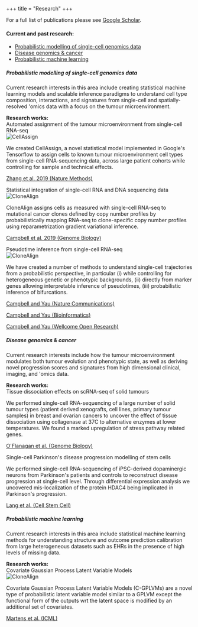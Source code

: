 +++
title = "Research"
+++

For a full list of publications please see [Google Scholar](https://scholar.google.co.uk/citations?user=C-M77l8AAAAJ&hl=en). 


<div class="container-fluid mt-2 pb-0 card card-body border-dark">
    <h4>Current and past research:</h4>
    <p>
    <ul class="nav flex-column">
    <li class="nav-item">
        <a class="nav-link" href="#sc">Probabilistic modelling of single-cell genomics data</a>
    </li>
    <li class="nav-item">
        <a class="nav-link" href="#disease">Disease genomics & cancer</a>
    </li>
    <li class="nav-item">
        <a class="nav-link" href="#ml">Probabilistic machine learning</a>
    </li>
    </ul>
    </p>
</div>


<div class="container-fluid mt-4 pb-0" id="sc">
    <h5>Probabilistic modelling of single-cell genomics data</h5>
    <p>Current research interests in this area include creating statistical machine learning models and scalable inference paradigms to understand cell type composition, interactions, and signatures from single-cell and spatially-resolved 'omics data with a focus on the tumour microenvironment.</p>
    <strong>Research works:</strong>
    <div class="card mb-1">
        <div class="card-header">Automated assignment of the tumour microenvironment from single-cell RNA-seq</div>
        <div class="card-body">
            <div class="row">
                <div class="col-md-5 col-sm-12">
                    <img src="/img/research/cellassign.gif" class="img-fluid" alt="CellAssign">
                </div>
                <div class="col-md-7 col-sm-12">
                    <p>We created CellAssign, a novel statistical model implemented in Google's Tensorflow to assign cells to known tumour microenvironment cell types from single-cell RNA-sequencing data, across large patient cohorts while controlling for sample and technical effects.</p>
                    <p><a href="https://www.nature.com/articles/s41592-019-0529-1" class="btn btn-outline-secondary" style="white-space: normal">Zhang et al. 2019 (Nature Methods)</a></p>
                </div>
            </div>
        </div>
    </div>
    <div class="card mb-1">
        <div class="card-header">Statistical integration of single-cell RNA and DNA sequencing data</div>
        <div class="card-body">
            <div class="row">
                    <div class="col-md-3 col-sm-12">
                        <img src="/img/research/clonealign.png" class="img-fluid" alt="CloneAlign">
                    </div>
                    <div class="col-md-9 col-sm-12">
                        <p>CloneAlign assigns cells as measured with single-cell RNA-seq to mutational cancer clones defined by copy number profiles by probabilistically mapping RNA-seq to clone-specific copy number profiles using reparametrization gradient variational inference.</p>
                        <p><a href="https://www.nature.com/articles/s41592-019-0529-1" class="btn btn-outline-secondary"  style="white-space: normal">Campbell et al. 2019 (Genome Biology)</a></p>
                    </div>
                </div>
        </div>
    </div>
    <div class="card mb-1">
        <div class="card-header">Pseudotime inference from single-cell RNA-seq</div>
        <div class="card-body">
            <div class="row">
                <div class="col-md-5 col-sm-12">
                    <img src="/img/research/ouija.png" class="img-fluid" alt="CloneAlign">
                </div>
                <div class="col-md-7 col-sm-12">
                    <p>
                    We have created a number of  methods to understand single-cell trajectories from a probabilistic perspective, in particular (i) while controlling for heterogeneous genetic or phenotypic backgrounds, (ii) directly from marker genes allowing interpretable inference of pseudotimes, (iii) probabilistic inference of bifurcations.
                    </p>
                    <p><a href="https://www.nature.com/articles/s41467-018-04696-6" class="btn btn-outline-secondary"  style="white-space: normal">Campbell and Yau (Nature Communications)</a></p>
                    <p><a href="https://academic.oup.com/bioinformatics/article/35/1/28/5043298" class="btn btn-outline-secondary"  style="white-space: normal">Campbell and Yau (Bioinformatics)</a></p>
                    <p><a href="https://wellcomeopenresearch.org/articles/2-19/v1" class="btn btn-outline-secondary"  style="white-space: normal">Campbell and Yau (Wellcome Open Research)</a></p>
                </div>
            </div>
        </div>
    </div>
</div>

<div class="container-fluid mt-4" id="disease">
    <h5>Disease genomics & cancer</h5>
    <p>Current research interests include how the tumour microenvironment modulates both tumour evolution and phenotypic state, as well as deriving novel progression scores and signatures from high dimensional clinical, imaging, and 'omics data.</p>
    <strong>Research works:</strong>
    <div class="card mb-1">
        <div class="card-header">Tissue dissociation effects on scRNA-seq of solid tumours</div>
        <div class="card-body">
            <p> We performed single-cell RNA-sequencing of a large number of solid tumour types (patient derived xenografts, cell lines, primary tumour samples) in breast and ovarian cancers to uncover the effect of tissue dissociation using collagenase at 37C to alternative enzymes at lower temperatures. We found a marked upregulation of stress pathway related genes.</p>
            <p><a href="https://genomebiology.biomedcentral.com/articles/10.1186/s13059-019-1830-0" class="btn btn-outline-secondary"  style="white-space: normal">O'Flanagan et al. (Genome Biology)</a></p>
        </div>
    </div> 
    <div class="card mb-1">
        <div class="card-header">Single-cell Parkinson's disease progression modelling of stem cells</div>
        <div class="card-body">
            <p> We performed single-cell RNA-sequencing of iPSC-derived dopaminergic neurons from Parkinson's patients and controls to reconstruct disease progression at single-cell level. Through differential expression analysis we uncovered mis-localization of the protein HDAC4 being implicated in Parkinson's progression.</p>
            <p><a href="https://www.sciencedirect.com/science/article/pii/S1934590918305046" class="btn btn-outline-secondary"  style="white-space: normal">Lang et al. (Cell Stem Cell)</a></p>
        </div>
    </div> 
</div>

<div class="container-fluid mt-4" id="ml">
    <h5>Probabilistic machine learning</h5>
    <p>Current research interests in this area include statistical machine learning methods for understanding structure and outcome prediction calibration from large heterogeneous datasets such as EHRs in the presence of high levels of missing data.
    </p>
    <strong>Research works:</strong>
        <div class="card mb-1">
            <div class="card-header">Covariate Gaussian Process Latent Variable Models</div>
            <div class="card-body">
                <div class="row">
                    <div class="col-sm-12 col-md-5">
                        <img src="/img/research/cgplvm.png" class="img-fluid" alt="CloneAlign">
                    </div>
                    <div class="col-md-7 col-sm-12">
                        <p>
                            Covariate Gaussian Process Latent Variable Models (C-GPLVMs) are a novel type of probabilistic latent variable model similar to a GPLVM except the functional form of the outputs wrt the latent space is modified by an additional set of covariates.
                            </p>
                            <p><a href="http://proceedings.mlr.press/v97/martens19a/martens19a.pdf" class="btn btn-outline-secondary"  style="white-space: normal">Martens et al. (ICML)</a>
                        </p>
                    </div>
                </div>
            </div>
    </div> 
</div>
